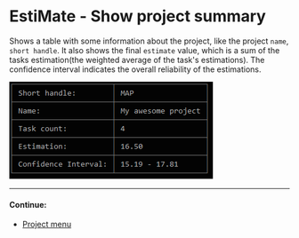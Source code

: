 # EstiMate - Show project summary

Shows a table with some information about the project, like the project `name`, `short handle`.
It also shows the final `estimate` value, which is a sum of the tasks estimation(the weighted average of the task's estimations).
The confidence interval indicates the overall reliability of the estimations.

![Project summary](../assets/sample-project-summary.PNG "Project summary")

---
#### Continue:
* [Project menu](./project-menu.md)
